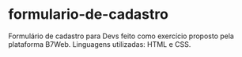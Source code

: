 # formulario-de-cadastro
Formulário de cadastro para Devs feito como exercício proposto pela plataforma B7Web. Linguagens utilizadas: HTML e CSS.
